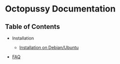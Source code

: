 Octopussy Documentation
=======================

## Table of Contents

- Installation
    - [Installation on Debian/Ubuntu](https://github.com/sebthebert/Octopussy_Documentation/Installation/blob/Debian.md)

- [FAQ](https://github.com/sebthebert/Octopussy_Documentation/blob/master/FAQ.md)
